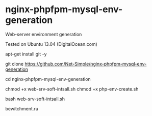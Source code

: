 nginx-phpfpm-mysql-env-generation
=================================

Web-server environment generation 

Tested on Ubuntu 13.04 (DigitalOcean.com)


apt-get install git -y

git clone https://github.com/Net-Simple/nginx-phpfpm-mysql-env-generation

cd nginx-phpfpm-mysql-env-generation

chmod +x web-srv-soft-intsall.sh
chmod +x php-env-create.sh

bash web-srv-soft-intsall.sh

bewitchment.ru